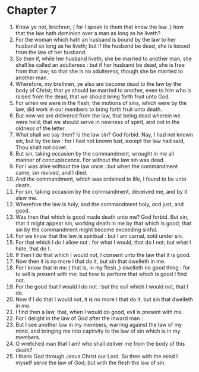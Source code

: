 # Chapter 7

1. Know ye not, brethren, ( for I speak to them that know the law ,) how that the law hath dominion over a man as long as he liveth?
2. For the woman which hath an husband is bound by the law to her husband so long as he liveth; but if the husband be dead, she is loosed from the law of her husband.
3. So then if, while her husband liveth, she be married to another man, she shall be called an adulteress : but if her husband be dead, she is free from that law; so that she is no adulteress, though she be married to another man.
4. Wherefore, my brethren, ye also are become dead to the law by the body of Christ; that ye should be married to another, even to him who is raised from the dead, that we should bring forth fruit unto God.
5. For when we were in the flesh, the motions of sins, which were by the law, did work in our members to bring forth fruit unto death.
6. But now we are delivered from the law, that being dead wherein we were held; that we should serve in newness of spirit, and not in the oldness of the letter.
7. What shall we say then? Is the law sin? God forbid. Nay, I had not known sin, but by the law : for I had not known lust, except the law had said, Thou shalt not covet.
8. But sin, taking occasion by the commandment, wrought in me all manner of concupiscence. For without the law sin was dead.
9. For I was alive without the law once : but when the commandment came, sin revived, and I died.
10. And the commandment, which was ordained to life, I found to be unto death.
11. For sin, taking occasion by the commandment, deceived me, and by it slew me.
12. Wherefore the law is holy, and the commandment holy, and just, and good.
13. Was then that which is good made death unto me? God forbid. But sin, that it might appear sin, working death in me by that which is good; that sin by the commandment might become exceeding sinful.
14. For we know that the law is spiritual : but I am carnal, sold under sin.
15. For that which I do I allow not : for what I would, that do I not; but what I hate, that do I.
16. If then I do that which I would not, I consent unto the law that it is good.
17. Now then it is no more I that do it, but sin that dwelleth in me.
18. For I know that in me ( that is, in my flesh ,) dwelleth no good thing : for to will is present with me; but how to perform that which is good I find not.
19. For the good that I would I do not : but the evil which I would not, that I do.
20. Now if I do that I would not, it is no more I that do it, but sin that dwelleth in me.
21. I find then a law, that, when I would do good, evil is present with me.
22. For I delight in the law of God after the inward man :
23. But I see another law in my members, warring against the law of my mind, and bringing me into captivity to the law of sin which is in my members.
24. O wretched man that I am! who shall deliver me from the body of this death?
25. I thank God through Jesus Christ our Lord. So then with the mind I myself serve the law of God; but with the flesh the law of sin.

